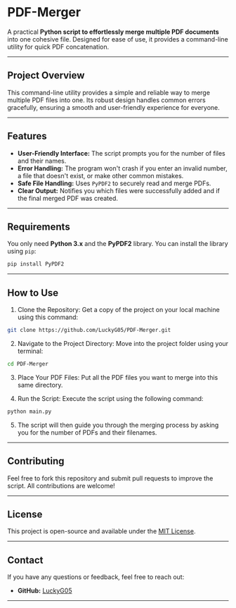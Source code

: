 # PDF-Merger
A practical **Python script to effortlessly merge multiple PDF documents** into one cohesive file. Designed for ease of use, it provides a command-line utility for quick PDF concatenation.

---

## Project Overview

This command-line utility provides a simple and reliable way to merge multiple PDF files into one. Its robust design handles common errors gracefully, ensuring a smooth and user-friendly experience for everyone.

---

## Features

* **User-Friendly Interface:** The script prompts you for the number of files and their names.
* **Error Handling:** The program won't crash if you enter an invalid number, a file that doesn't exist, or make other common mistakes.
* **Safe File Handling:** Uses `PyPDF2` to securely read and merge PDFs.
* **Clear Output:** Notifies you which files were successfully added and if the final merged PDF was created.

---

## Requirements

You only need **Python 3.x** and the **PyPDF2** library. You can install the library using `pip`:
```bash
pip install PyPDF2
```

---

## How to Use
1. Clone the Repository:
Get a copy of the project on your local machine using this command:
```bash
git clone https://github.com/LuckyG05/PDF-Merger.git
```

2. Navigate to the Project Directory:
Move into the project folder using your terminal:
```bash
cd PDF-Merger
```

3. Place Your PDF Files:
Put all the PDF files you want to merge into this same directory.

4. Run the Script:
Execute the script using the following command:
```bash
python main.py
```

5. The script will then guide you through the merging process by asking you for the number of PDFs and their filenames.

---

## Contributing
Feel free to fork this repository and submit pull requests to improve the script. All contributions are welcome!

---

## License
This project is open-source and available under the [MIT License](https://opensource.org/licenses/MIT).

---

## Contact
If you have any questions or feedback, feel free to reach out:
* **GitHub:** [LuckyG05](https://github.com/LuckyG05)

---

